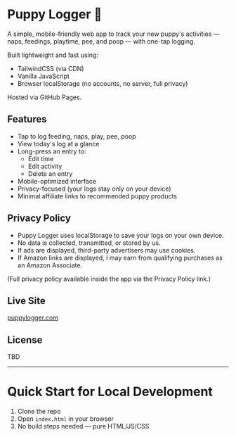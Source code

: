 # Puppy Logger 🐶

A simple, mobile-friendly web app to track your new puppy's activities — naps, feedings, playtime, pee, and poop — with one-tap logging.

Built lightweight and fast using:
- TailwindCSS (via CDN)
- Vanilla JavaScript
- Browser localStorage (no accounts, no server, full privacy)

Hosted via GitHub Pages.

## Features
- Tap to log feeding, naps, play, pee, poop
- View today's log at a glance
- Long-press an entry to:
  - Edit time
  - Edit activity
  - Delete an entry
- Mobile-optimized interface
- Privacy-focused (your logs stay only on your device)
- Minimal affiliate links to recommended puppy products

## Privacy Policy
- Puppy Logger uses localStorage to save your logs on your own device.
- No data is collected, transmitted, or stored by us.
- If ads are displayed, third-party advertisers may use cookies.
- If Amazon links are displayed, I may earn from qualifying purchases as an Amazon Associate.

(Full privacy policy available inside the app via the Privacy Policy link.)

## Live Site
[puppylogger.com](https://puppylogger.com)

## License
TBD

---

# Quick Start for Local Development

1. Clone the repo
2. Open `index.html` in your browser
3. No build steps needed — pure HTML/JS/CSS

